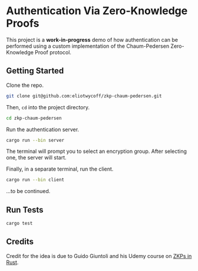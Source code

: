 # Authentication Via Zero-Knowledge Proofs
This project is a **work-in-progress** demo of how authentication can be performed using a custom implementation of the Chaum-Pedersen Zero-Knowledge Proof protocol. 

## Getting Started

Clone the repo.

```bash
git clone git@github.com:eliotwycoff/zkp-chaum-pedersen.git
```

Then, `cd` into the project directory.

```bash
cd zkp-chaum-pedersen
```

Run the authentication server.

```bash
cargo run --bin server
```

The terminal will prompt you to select an encryption group. After selecting one, the server will start.

Finally, in a separate terminal, run the client.

```bash
cargo run --bin client
```

...to be continued.

## Run Tests

```bash
cargo test
```

## Credits

Credit for the idea is due to Guido Giuntoli and his Udemy course on [ZKPs in Rust](https://www.udemy.com/course/zero-knowledge-proofs-in-rust/). 